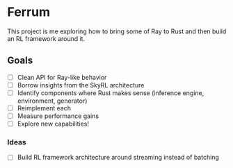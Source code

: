 # Ferrum

This project is me exploring how to bring some of Ray to Rust and then build an RL framework around it.

## Goals

- [ ] Clean API for Ray-like behavior 
- [ ] Borrow insights from the SkyRL architecture 
- [ ] Identify components where Rust makes sense (inference engine, environment, generator)
- [ ] Reimplement each
- [ ] Measure performance gains
- [ ] Explore new capabilities!

### Ideas
- [ ] Build RL framework architecture around streaming instead of batching